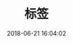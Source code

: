 ---
title: 标签
date: 2018-06-21 16:04:02
type: "tags"
tags:
  - C
  - 深度学习
  - 数据结构与算法
  - 大数据
  - linux
  - Java 
  - JavaScript
  - JQuery
  - Html5
  - Mysql
  - PS
  - Html/CSS
  - Python
  - 数据分析
  - python库
  - 科学计算
  - windows
  - git
  - hexo
  - next
  - 脚本
  - 线性表
  - 链表
  - 图
  - 软件工程
---